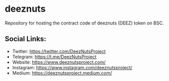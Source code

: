 # deeznuts
Repository for hosting the contract code of deeznuts (DEEZ) token on BSC.

## Social Links:
* Twitter: https://twitter.com/DeezNutsProject
* Telegram: https://t.me/DeezNutsProject
* Website: https://www.deeznutsproject.com/
* Instagram: https://www.instagram.com/deeznutsproject/
* Medium: https://deeznutsproject.medium.com/
